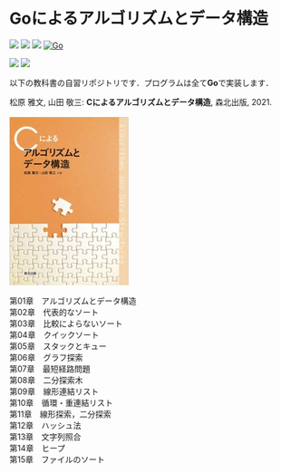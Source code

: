# Goによるアルゴリズムとデータ構造

![](https://img.shields.io/github/go-mod/go-version/tomtkg/Algorithms-and-Data-Structures-in-Go)
![](https://img.shields.io/github/languages/top/tomtkg/Algorithms-and-Data-Structures-in-Go)
![](https://img.shields.io/github/license/tomtkg/Algorithms-and-Data-Structures-in-Go)
[![Go](https://github.com/tomtkg/Algorithms-and-Data-Structures-in-Go/actions/workflows/go.yml/badge.svg)](https://github.com/tomtkg/Algorithms-and-Data-Structures-in-Go/actions/workflows/go.yml)

![](https://img.shields.io/github/languages/code-size/tomtkg/Algorithms-and-Data-Structures-in-Go)
![](https://img.shields.io/github/last-commit/tomtkg/Algorithms-and-Data-Structures-in-Go)

以下の教科書の自習リポジトリです．プログラムは全て**Go**で実装します．

松原 雅文, 山田 敬三: **Cによるアルゴリズムとデータ構造**, 森北出版, 2021.

[![](081871cvr.jpg)](https://www.morikita.co.jp/books/mid/081871)

第01章　アルゴリズムとデータ構造  
第02章　代表的なソート  
第03章　比較によらないソート  
第04章　クイックソート  
第05章　スタックとキュー  
第06章　グラフ探索  
第07章　最短経路問題  
第08章　二分探索木  
第09章　線形連結リスト  
第10章　循環・重連結リスト  
第11章　線形探索，二分探索  
第12章　ハッシュ法  
第13章　文字列照合  
第14章　ヒープ  
第15章　ファイルのソート  
